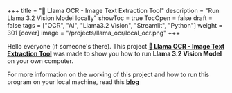 +++
title = "🦙 Llama OCR - Image Text Extraction Tool"
description = "Run Llama 3.2 Vision Model locally"
showToc = true
TocOpen = false
draft = false
tags = ["OCR", "AI", "Llama3.2 Vision", "Streamlit", "Python"]
weight = 301
[cover]
image = "/projects/llama_ocr/local_ocr.png"
+++

Hello everyone (if someone's there). This project **[🦙 Llama OCR - Image Text Extraction Tool](https://github.com/piktx/local-ocr)** was made to show you how to run **Llama 3.2 Vision Model** on your own computer. 

For more information on the working of this project and how to run this program on your local machine, read this **[blog](https://pktx.xyz/posts/llama-ocr)**